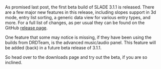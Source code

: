 As promised last post, the first beta build of SLADE 3.1.1 is released. There are a few major new features in this release, including slopes support in 3d mode, entry list sorting, a generic data view for various entry types, and more. For a full list of changes, as per usual they can be found on the GitHub [release page](https://github.com/sirjuddington/SLADE/releases/tag/3.1.1_b1).

One feature that some may notice is missing, if they have been using the builds from DRDTeam, is the advanced music/audio panel. This feature will be added (back) in a future beta release of 3.1.1.

So head over to the downloads page and try out the beta, if you are so inclined.